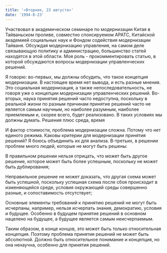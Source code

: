 ```yaml
---
title: '«Вторник, 23 августа»'
date: '1994-8-23'
---
```


Участвовал в академическом семинаре по модернизации Китая в Тайваньском проливе, совместно спонсируемом АРАТС, Китайской академией социальных наук и Фондом содействия модернизации Тайваня. Обсуждая модернизацию управления, на самом деле связывающую политику и администрацию, большинство статей находятся в этой области. Моя роль - прокомментировать статью, в которой обсуждаются вопросы модернизации управленческих решений.

Я говорю: во-первых, мы должны обсудить, что такое концепция модернизации. В настоящее время нет вывода, и есть разные мнения. Это социальная модернизация, а также непоследовательность, не говоря уже о концепции модернизации управленческих решений. Во-вторых, наука принятия решений часто недоступна, поскольку в реальной жизни по разным причинам принятие решений часто не является самым научным, но наиболее разумным, наиболее приемлемым и, скорее всего, будет реализовано. В таких условиях мы должны думать. Решения плюс среда, время

И фактор стоимости, проблема модернизации сложна. Потому что нет единого режима. Каковы критерии для модернизации принятия решений? Я боюсь объединить их для анализа. В-третьих, в решении проблем много людей, которые не могут быть решены:

В правильном решении нельзя отрицать, что может быть другое решение, которое может быть более успешным, поскольку не может быть дублирования;

Неправильное решение не может доказать, что другая схема может быть успешной, поскольку успешная схема после сбоя происходит в изменяющейся среде, условия окружающей среды совершенно разные, и сопоставимость отсутствует;

Основные элементы требований к принятию решений не могут быть исчерпаны, например, нельзя исчерпать знания, демократию, условия и будущее. Особенно в будущем принятие решений в основном нацелено на будущее, а будущее является самым неисчерпаемым.

Таким образом, в конце концов, это может быть только относительная концепция. Поэтому проблема принятия решений не может быть абсолютной. Должно быть относительное понимание и концепция, но она ненаучна, особенно для принятия решений.

